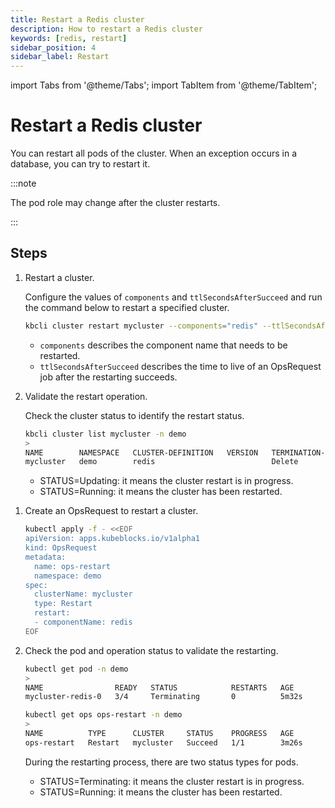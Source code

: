 ```yaml
---
title: Restart a Redis cluster
description: How to restart a Redis cluster
keywords: [redis, restart]
sidebar_position: 4
sidebar_label: Restart
---
```


import Tabs from '@theme/Tabs';
import TabItem from '@theme/TabItem';

# Restart a Redis cluster

You can restart all pods of the cluster. When an exception occurs in a database, you can try to restart it.

:::note

The pod role may change after the cluster restarts.

:::

## Steps

<Tabs>

<TabItem value="kbcli" label="kbcli" default>

1. Restart a cluster.
  
   Configure the values of `components` and `ttlSecondsAfterSucceed` and run the command below to restart a specified cluster.

   ```bash
   kbcli cluster restart mycluster --components="redis" --ttlSecondsAfterSucceed=30
   ```

   - `components` describes the component name that needs to be restarted.
   - `ttlSecondsAfterSucceed` describes the time to live of an OpsRequest job after the restarting succeeds.

2. Validate the restart operation.

   Check the cluster status to identify the restart status.

   ```bash
   kbcli cluster list mycluster -n demo
   >
   NAME        NAMESPACE   CLUSTER-DEFINITION   VERSION   TERMINATION-POLICY   STATUS    CREATED-TIME
   mycluster   demo        redis                          Delete               Running   Sep 29,2024 09:46 UTC+0800
   ```

   - STATUS=Updating: it means the cluster restart is in progress.
   - STATUS=Running: it means the cluster has been restarted.

</TabItem>

<TabItem value="kubectl" label="kubectl">

1. Create an OpsRequest to restart a cluster.

   ```bash
   kubectl apply -f - <<EOF
   apiVersion: apps.kubeblocks.io/v1alpha1
   kind: OpsRequest
   metadata:
     name: ops-restart
     namespace: demo
   spec:
     clusterName: mycluster
     type: Restart 
     restart:
     - componentName: redis
   EOF
   ```

2. Check the pod and operation status to validate the restarting.

   ```bash
   kubectl get pod -n demo
   >
   NAME                READY   STATUS            RESTARTS   AGE
   mycluster-redis-0   3/4     Terminating       0          5m32s

   kubectl get ops ops-restart -n demo
   >
   NAME          TYPE      CLUSTER     STATUS    PROGRESS   AGE
   ops-restart   Restart   mycluster   Succeed   1/1        3m26s
   ```

   During the restarting process, there are two status types for pods.

   - STATUS=Terminating: it means the cluster restart is in progress.
   - STATUS=Running: it means the cluster has been restarted.

</TabItem>

</Tabs>
